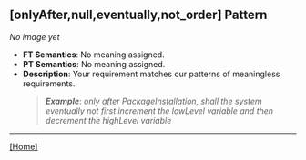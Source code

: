 ## [onlyAfter,null,eventually,not_order] Pattern
_No image yet_
 * **FT Semantics**: No meaning assigned.
 * **PT Semantics**: No meaning assigned.
 * **Description**: Your requirement matches our patterns of meaningless requirements.
   > **_Example_**: _only after PackageInstallation,   shall the system  eventually not first  increment the lowLevel variable and then  decrement the highLevel variable_   
***
[[Home]](../semantics.md)